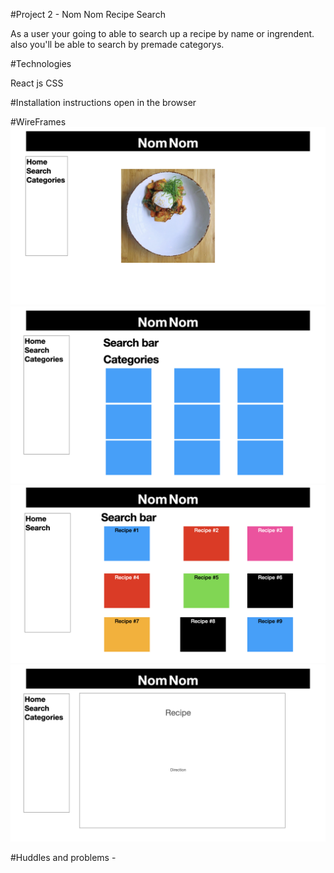 #Project 2 - Nom Nom Recipe Search

As a user your going to able to search up a recipe by name or ingrendent. also you'll be able to search by premade categorys. 


#Technologies

React js
CSS

#Installation instructions 
open in the browser




#WireFrames
![img](Wireframe/Untitled/Untitled.001.jpeg)
![img](Wireframe/Untitled/Untitled.002.jpeg)
![img](Wireframe/Untitled/Untitled.003.jpeg)
![img](Wireframe/Untitled/Untitled.004.jpeg)


#Huddles and problems -
